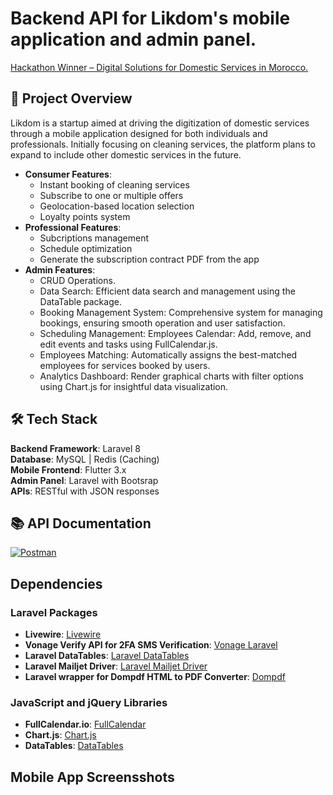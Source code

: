 # Backend API for Likdom's mobile application and admin panel.
[Hackathon Winner – Digital Solutions for Domestic Services in Morocco.](https://www.linkedin.com/posts/medrachy_domesticemployees-morocco-hackathon-activity-6810628329696198657-QjYo?utm_source=share&utm_medium=member_desktop&rcm=ACoAACZzI_MBNDvXyL2a6XSIMZfEihlD7pdJ_8Y)
## 📌 Project Overview
Likdom is a startup aimed at driving the digitization of domestic services through a mobile application designed for both individuals and professionals. Initially focusing on cleaning services, the platform plans to expand to include other domestic services in the future.
- **Consumer Features**:
  - Instant booking of cleaning services
  - Subscribe to one or multiple offers  
  - Geolocation-based location selection
  - Loyalty points system 
- **Professional Features**:
  - Subcriptions management
  - Schedule optimization
  - Generate the subscription contract PDF from the app
- **Admin Features**:
  - CRUD Operations.
  - Data Search: Efficient data search and management using the DataTable package.
  - Booking Management System: Comprehensive system for managing bookings, ensuring smooth operation and user satisfaction.
  - Scheduling Management: Employees Calendar: Add, remove, and edit events and tasks using FullCalendar.js.
  - Employees Matching: Automatically assigns the best-matched employees for services booked by users.
  - Analytics Dashboard: Render graphical charts with filter options using Chart.js for insightful data visualization.

## 🛠 Tech Stack
**Backend Framework**: Laravel 8  
**Database**: MySQL | Redis (Caching)  
**Mobile Frontend**: Flutter 3.x  
**Admin Panel**: Laravel with Bootsrap  
**APIs**: RESTful with JSON responses  

## 📚 API Documentation
[![Postman](https://img.shields.io/badge/Postman-API%20Documentation-FF6C37?style=flat&logo=postman)](https://documenter.getpostman.com/view/1635876/2s8ZDR9RvG)

## Dependencies
### **Laravel Packages**
- **Livewire**: [Livewire](https://livewire.laravel.com/)
- **Vonage Verify API for 2FA SMS Verification**:  [Vonage Laravel](https://github.com/vonage/vonage-laravel)
- **Laravel DataTables**:  [Laravel DataTables](https://github.com/yajra/laravel-datatables)
- **Laravel Mailjet Driver**:  [Laravel Mailjet Driver](https://github.com/TheDoctor0/laravel-mailjet-driver)
- **Laravel wrapper for Dompdf HTML to PDF Converter**: [Dompdf](https://github.com/barryvdh/laravel-dompdf?tab=readme-ov-file)
### **JavaScript and jQuery Libraries**
- **FullCalendar.io**:  [FullCalendar](https://fullcalendar.io/)
- **Chart.js**:  [Chart.js](https://www.chartjs.org/)
- **DataTables**:  [DataTables](https://datatables.net/)

## Mobile App Screensshots 